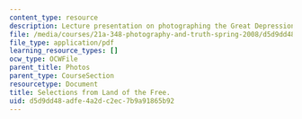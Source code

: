 ```yaml
---
content_type: resource
description: Lecture presentation on photographing the Great Depression.
file: /media/courses/21a-348-photography-and-truth-spring-2008/d5d9dd48adfe4a2dc2ec7b9a91865b92_MIT21A_348S08_landfree.pdf
file_type: application/pdf
learning_resource_types: []
ocw_type: OCWFile
parent_title: Photos
parent_type: CourseSection
resourcetype: Document
title: Selections from Land of the Free.
uid: d5d9dd48-adfe-4a2d-c2ec-7b9a91865b92
---
```

